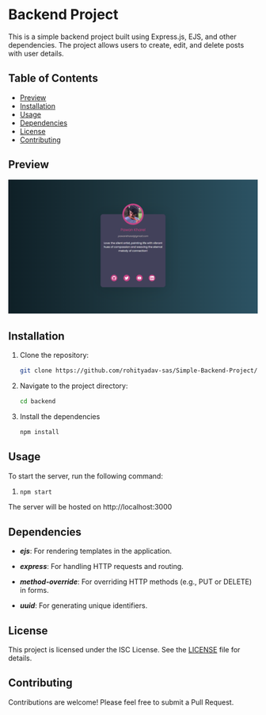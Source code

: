 # Backend Project

This is a simple backend project built using Express.js, EJS, and other dependencies. The project allows users to create, edit, and delete posts with user details.

## Table of Contents

- [Preview](#preview)
- [Installation](#installation)
- [Usage](#usage)
- [Dependencies](#dependencies)
- [License](#license)
- [Contributing](#contributing)

## Preview
![preview.png](./assets/preview.png?raw=true)

## Installation

1. Clone the repository:
   ```bash
   git clone https://github.com/rohityadav-sas/Simple-Backend-Project/
   ```

3. Navigate to the project directory:
   ```bash
   cd backend
   ```
   
5. Install the dependencies
   ```bash
   npm install
   ```

## Usage
To start the server, run the following command:
1. ```bash
   npm start
   ```

The server will be hosted on http://localhost:3000

## Dependencies

- ***ejs***: For rendering templates in the application.

- ***express***: For handling HTTP requests and routing.

- ***method-override***: For overriding HTTP methods (e.g., PUT or DELETE) in forms.

- ***uuid***: For generating unique identifiers.

## License

This project is licensed under the ISC License. See the [LICENSE](./LICENSE) file for details.

## Contributing

Contributions are welcome! Please feel free to submit a Pull Request.